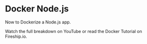 # Docker Node.js

Now to Dockerize a Node.js app. 

Watch the full breakdown on YouTube or read the Docker Tutorial on Fireship.io. 